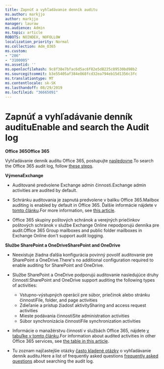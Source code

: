 ```yaml
---
title: Zapnúť a vyhľadávanie denník auditu
ms.author: markjjo
author: markjjo
manager: lauraw
ms.audience: Admin
ms.topic: article
ROBOTS: NOINDEX, NOFOLLOW
localization_priority: Normal
ms.collection: Adm_O365
ms.custom:
- "286"
- "3100005"
ms.assetid: ''
ms.openlocfilehash: 9c8f38e7bfac6d5ac6f82e5d8225c89530bd98b2
ms.sourcegitcommit: b3e55405af384e868fcd32ea794eb15d1356c3fc
ms.translationtype: MT
ms.contentlocale: sk-SK
ms.lasthandoff: 08/29/2019
ms.locfileid: "36665091"
---
```

# <a name="enable-and-search-the-audit-log"></a><span data-ttu-id="13616-102">Zapnúť a vyhľadávanie denník auditu</span><span class="sxs-lookup"><span data-stu-id="13616-102">Enable and search the Audit log</span></span>

<span data-ttu-id="13616-103">**Office 365**</span><span class="sxs-lookup"><span data-stu-id="13616-103">**Office 365**</span></span>

<span data-ttu-id="13616-104">Vyhľadávanie denník auditu Office 365, postupujte [nasledovne](https://docs.microsoft.com/office365/securitycompliance/search-the-audit-log-in-security-and-compliance#search-the-audit-log).</span><span class="sxs-lookup"><span data-stu-id="13616-104">To search the Office 365 audit log, follow [these steps](https://docs.microsoft.com/office365/securitycompliance/search-the-audit-log-in-security-and-compliance#search-the-audit-log).</span></span>

<span data-ttu-id="13616-105">**Výmena**</span><span class="sxs-lookup"><span data-stu-id="13616-105">**Exchange**</span></span>

- <span data-ttu-id="13616-106">Auditované predvolene Exchange admin činnosti.</span><span class="sxs-lookup"><span data-stu-id="13616-106">Exchange admin activities are audited by default.</span></span>

- <span data-ttu-id="13616-107">Schránku auditovania je zapnutá predvolene v balíku Office 365.</span><span class="sxs-lookup"><span data-stu-id="13616-107">Mailbox auditing is enabled by default in Office 365.</span></span> <span data-ttu-id="13616-108">Ďalšie informácie nájdete v [tomto článku](https://docs.microsoft.com/office365/securitycompliance/enable-mailbox-auditing).</span><span class="sxs-lookup"><span data-stu-id="13616-108">For more information, see  [this article](https://docs.microsoft.com/office365/securitycompliance/enable-mailbox-auditing).</span></span>

- <span data-ttu-id="13616-109">Office 365 skupiny poštových schránok a verejných priečinkov poštových schránok v službe Exchange Online nepodporujú denníka pre audit.</span><span class="sxs-lookup"><span data-stu-id="13616-109">Office 365 Group mailboxes and public folder mailboxes in Exchange Online don't support audit logging.</span></span>

<span data-ttu-id="13616-110">**Službe SharePoint a OneDrive**</span><span class="sxs-lookup"><span data-stu-id="13616-110">**SharePoint and OneDrive**</span></span>

- <span data-ttu-id="13616-111">Neexistuje žiadna ďalšia konfigurácia povinný povoliť auditovanie pre SharePoint a OneDrive.</span><span class="sxs-lookup"><span data-stu-id="13616-111">There's no additional configuration required to enable auditing for SharePoint and OneDrive.</span></span>

- <span data-ttu-id="13616-112">Službe SharePoint a OneDrive podporujú auditovanie nasledujúce druhy činností:</span><span class="sxs-lookup"><span data-stu-id="13616-112">SharePoint and OneDrive support auditing the following types of activities:</span></span>

    - <span data-ttu-id="13616-113">Vstupno-výstupných operácií pre súbor, priečinok alebo stránku činnosti</span><span class="sxs-lookup"><span data-stu-id="13616-113">File, folder, and page activities</span></span>
    - <span data-ttu-id="13616-114">Zdieľanie a prístup žiadosť aktivity</span><span class="sxs-lookup"><span data-stu-id="13616-114">Sharing and access request activities</span></span>
    - <span data-ttu-id="13616-115">Mieste podávania činnosti</span><span class="sxs-lookup"><span data-stu-id="13616-115">Site administration activities</span></span>
    - <span data-ttu-id="13616-116">Súbor synchronizácia činností</span><span class="sxs-lookup"><span data-stu-id="13616-116">File synchronization activities</span></span>

- <span data-ttu-id="13616-117">Informácie o manažérstvu činností v službách Office 365, nájdete [v tabuľke v tomto článku](https://docs.microsoft.com/office365/securitycompliance/search-the-audit-log-in-security-and-compliance#audited-activities).</span><span class="sxs-lookup"><span data-stu-id="13616-117">For information about audited activities in other Office 365 services, see  [the table in this article](https://docs.microsoft.com/office365/securitycompliance/search-the-audit-log-in-security-and-compliance#audited-activities).</span></span>

- <span data-ttu-id="13616-118">Tu zoznam najčastejšie otázky [často kladené otázky](https://docs.microsoft.com/office365/securitycompliance/search-the-audit-log-in-security-and-compliance#frequently-asked-questions) o vyhľadávanie denník auditu.</span><span class="sxs-lookup"><span data-stu-id="13616-118">Here a list of frequently asked questions [frequently asked questions](https://docs.microsoft.com/office365/securitycompliance/search-the-audit-log-in-security-and-compliance#frequently-asked-questions) about searching the audit log.</span></span>
